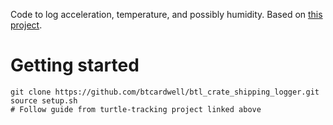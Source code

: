 Code to log acceleration, temperature, and possibly humidity. Based on [this project](https://www.hackster.io/brian-k2/accelerometer-and-data-logger-for-small-animal-research-c877c6).

# Getting started
```
git clone https://github.com/btcardwell/btl_crate_shipping_logger.git
source setup.sh
# Follow guide from turtle-tracking project linked above
```
